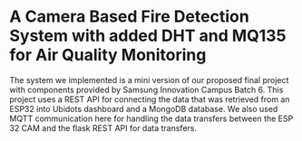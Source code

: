 # A Camera Based Fire Detection System with added DHT and MQ135 for Air Quality Monitoring

The system we implemented is a mini version of our proposed final project with components provided by Samsung Innovation Campus Batch 6. This project uses a REST API for connecting the data that was retrieved from an ESP32 into Ubidots dashboard and a MongoDB database. We also used MQTT communication here for handling the data transfers between the ESP 32 CAM and the flask REST API for data transfers.
